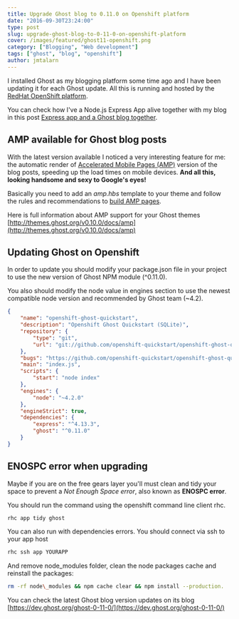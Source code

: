 ```yaml
---
title: Upgrade Ghost blog to 0.11.0 on Openshift platform
date: "2016-09-30T23:24:00"
type: post
slug: upgrade-ghost-blog-to-0-11-0-on-openshift-platform
cover: /images/featured/ghost11-openshift.png
category: ["Blogging", "Web development"]
tags: ["ghost", "blog", "openshift"]
author: jmtalarn
---
```


I installed Ghost as my blogging platform some time ago and I have been updating it for each Ghost update. All this is running and hosted by the [RedHat OpenShift platform](https://www.openshift.com/web-hosting/).

<!--more-->

You can check how I've a Node.js Express App alive together with my blog in this post [Express app and a Ghost blog together](http://blog.jmtalarn.com/express-app-and-a-ghost-blog-together/ "Express app and a Ghost blog together").

<h2 id="ampavailableforghostblogposts">AMP available for Ghost blog posts</h2>

With the latest version available I noticed a very interesting feature for me: the automatic render of [Accelerated Mobile Pages (AMP)](http://blog.jmtalarn.com/how-to-build-an-accelerated-mobile-page-amp/) version of the blog posts, speeding up the load times on mobile devices. **And all this, looking handsome and sexy to Google's eyes!**

Basically you need to add an _amp.hbs_ template to your theme and follow the rules and recommendations to [build AMP pages](http://blog.jmtalarn.com/how-to-build-an-accelerated-mobile-page-amp/).

Here is full information about AMP support for your Ghost themes [http://themes.ghost.org/v0.10.0/docs/amp](http://themes.ghost.org/v0.10.0/docs/amp)

<h2 id="updatingghostonopenshift">Updating Ghost on Openshift</h2>

In order to update you should modify your package.json file in your project to use the new version of Ghost NPM module (^0.11.0).

You also should modify the node value in engines section to use the newest compatible node version and recommended by Ghost team (~4.2).

```json
{
	"name": "openshift-ghost-quickstart",
	"description": "Openshift Ghost Quickstart (SQLite)",
	"repository": {
		"type": "git",
		"url": "git://github.com/openshift-quickstart/openshift-ghost-quickstart.git"
	},
	"bugs": "https://github.com/openshift-quickstart/openshift-ghost-quickstart/issues",
	"main": "index.js",
	"scripts": {
		"start": "node index"
	},
	"engines": {
		"node": "~4.2.0"
	},
	"engineStrict": true,
	"dependencies": {
		"express": "^4.13.3",
		"ghost": "^0.11.0"
	}
}
```

<h2 id="enospcerrorwhenupgrading">ENOSPC error when upgrading</h2>

Maybe if you are on the free gears layer you'll must clean and tidy your space to prevent a _Not Enough Space error_, also known as **ENOSPC error**.

You should run the command using the openshift command line client rhc.

```bash
rhc app tidy ghost
```

You can also run with dependencies errors. You should connect via ssh to your app host

```bash
rhc ssh app YOURAPP
```

And remove node_modules folder, clean the node packages cache and reinstall the packages:

```bash
rm -rf node\_modules && npm cache clear && npm install --production.
```

You can check the latest Ghost blog version updates on its blog [https://dev.ghost.org/ghost-0-11-0/](https://dev.ghost.org/ghost-0-11-0/)
